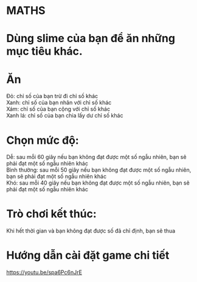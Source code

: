 # MATHS

# Dùng slime của bạn để ăn những mục tiêu khác. <br/>

# Ăn <br/>
Đỏ: chỉ số của bạn trừ đi chỉ số khác<br/>
Xanh: chỉ số của bạn nhân với chỉ số khác<br/>
Xám: chỉ số của bạn cộng với chỉ số khác<br/>
Xanh lá: chỉ số của bạn chia lấy dư chỉ số khác<br/>

# Chọn mức độ:<br/>
Dễ: sau mỗi 60 giây nếu bạn không đạt được một số ngẫu nhiên, bạn sẽ phải đạt một số ngẫu nhiên khác<br/>
Bình thường: sau mỗi 50 giây nếu bạn không đạt được một số ngẫu nhiên, bạn sẽ phải đạt một số ngẫu nhiên khác<br/>
Khó: sau mỗi 40 giây nếu bạn không đạt được một số ngẫu nhiên, bạn sẽ phải đạt một số ngẫu nhiên khác<br/>

# Trò chơi kết thúc:<br/>
Khi hết thời gian và bạn không đạt được số đã chỉ định, bạn sẽ thua<br/>

# Hướng dẫn cài đặt game chi tiết<br/>
https://youtu.be/spa6Pc6nJrE
